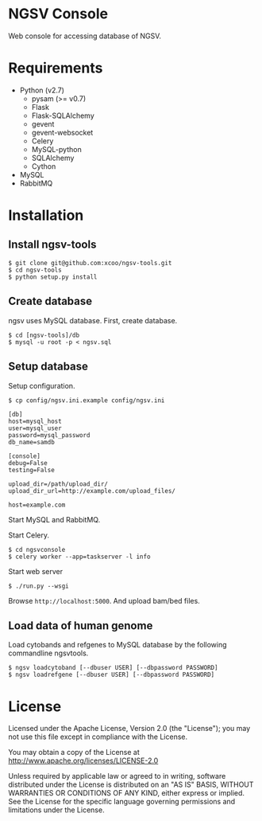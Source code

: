 # NGSV Console

Web console for accessing database of NGSV.

# Requirements

* Python (v2.7)
    * pysam (>= v0.7)
    * Flask
    * Flask-SQLAlchemy
    * gevent
    * gevent-websocket
    * Celery
    * MySQL-python
    * SQLAlchemy
    * Cython
* MySQL
* RabbitMQ

# Installation

## Install ngsv-tools

```
$ git clone git@github.com:xcoo/ngsv-tools.git
$ cd ngsv-tools
$ python setup.py install
```

## Create database

ngsv uses MySQL database.
First, create database.

```
$ cd [ngsv-tools]/db
$ mysql -u root -p < ngsv.sql
```

## Setup database

Setup configuration.

```
$ cp config/ngsv.ini.example config/ngsv.ini
```

```
[db]
host=mysql_host
user=mysql_user
password=mysql_password
db_name=samdb

[console]
debug=False
testing=False

upload_dir=/path/upload_dir/
upload_dir_url=http://example.com/upload_files/

host=example.com
```

Start MySQL and RabbitMQ.

Start Celery.

```
$ cd ngsvconsole
$ celery worker --app=taskserver -l info
```

Start web server

```
$ ./run.py --wsgi
```

Browse `http://localhost:5000`. And upload bam/bed files.

## Load data of human genome

Load cytobands and refgenes to MySQL database by the following commandline ngsvtools.

```
$ ngsv loadcytoband [--dbuser USER] [--dbpassword PASSWORD]
$ ngsv loadrefgene [--dbuser USER] [--dbpassword PASSWORD]
```

# License

Licensed under the Apache License, Version 2.0 (the "License"); you may not use this file except in compliance with the License.

You may obtain a copy of the License at http://www.apache.org/licenses/LICENSE-2.0

Unless required by applicable law or agreed to in writing, software distributed under the License is distributed on an "AS IS" BASIS, WITHOUT WARRANTIES OR CONDITIONS OF ANY KIND, either express or implied.
See the License for the specific language governing permissions and limitations under the License.
